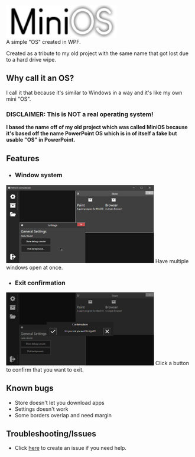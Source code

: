 ![MiniOS](https://raw.githubusercontent.com/datkat21/MiniOS/master/Assets/miniosLogo_readme.png)
<br>
A simple "OS" created in WPF.

Created as a tribute to my old project with the same name that got lost due to a hard drive wipe.


## Why call it an OS?

I call it that because it's similar to Windows in a way and it's like my own mini "OS".

### <strong>DISCLAIMER: This is NOT a real operating system!
  
I based the name off of my old project which was called MiniOS because it's based off the name PowerPoint OS which is in of itself a fake but usable "OS" in PowerPoint.</strong>

## Features

- ###  Window system
<img style="margin-bottom:0px;" src="https://raw.githubusercontent.com/datkat21/MiniOS/master/Assets/Screenshots/WindowSystem.png" width="400">
Have multiple windows open at once.

- ### Exit confirmation
<img src="https://raw.githubusercontent.com/datkat21/MiniOS/master/Assets/Screenshots/LogoutConfirmation.png" width="400">
Click a button to confirm that you want to exit.

## Known bugs

- Store doesn't let you download apps
- Settings doesn't work
- Some borders overlap and need margin

## Troubleshooting/Issues

- Click [here](https://github.com/datkat21/MiniOS/issues/new) to create an issue if you need help.
